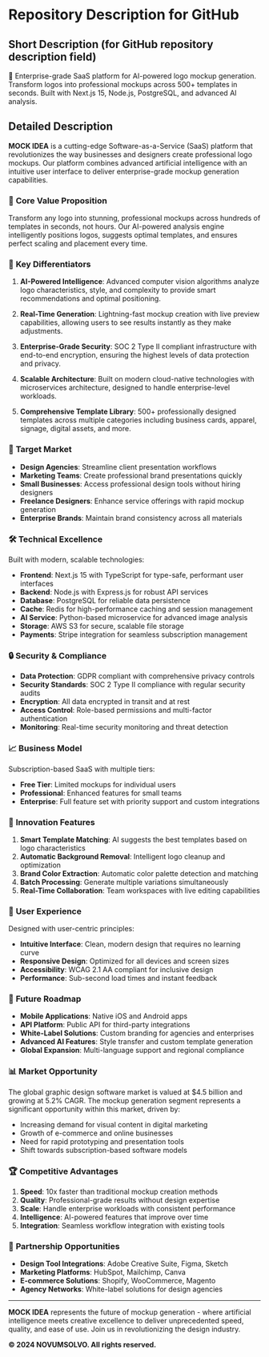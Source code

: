 # Repository Description for GitHub

## Short Description (for GitHub repository description field)
🎨 Enterprise-grade SaaS platform for AI-powered logo mockup generation. Transform logos into professional mockups across 500+ templates in seconds. Built with Next.js 15, Node.js, PostgreSQL, and advanced AI analysis.

## Detailed Description

**MOCK IDEA** is a cutting-edge Software-as-a-Service (SaaS) platform that revolutionizes the way businesses and designers create professional logo mockups. Our platform combines advanced artificial intelligence with an intuitive user interface to deliver enterprise-grade mockup generation capabilities.

### 🎯 **Core Value Proposition**

Transform any logo into stunning, professional mockups across hundreds of templates in seconds, not hours. Our AI-powered analysis engine intelligently positions logos, suggests optimal templates, and ensures perfect scaling and placement every time.

### 🚀 **Key Differentiators**

1. **AI-Powered Intelligence**: Advanced computer vision algorithms analyze logo characteristics, style, and complexity to provide smart recommendations and optimal positioning.

2. **Real-Time Generation**: Lightning-fast mockup creation with live preview capabilities, allowing users to see results instantly as they make adjustments.

3. **Enterprise-Grade Security**: SOC 2 Type II compliant infrastructure with end-to-end encryption, ensuring the highest levels of data protection and privacy.

4. **Scalable Architecture**: Built on modern cloud-native technologies with microservices architecture, designed to handle enterprise-level workloads.

5. **Comprehensive Template Library**: 500+ professionally designed templates across multiple categories including business cards, apparel, signage, digital assets, and more.

### 💼 **Target Market**

- **Design Agencies**: Streamline client presentation workflows
- **Marketing Teams**: Create professional brand presentations quickly
- **Small Businesses**: Access professional design tools without hiring designers
- **Freelance Designers**: Enhance service offerings with rapid mockup generation
- **Enterprise Brands**: Maintain brand consistency across all materials

### 🛠️ **Technical Excellence**

Built with modern, scalable technologies:
- **Frontend**: Next.js 15 with TypeScript for type-safe, performant user interfaces
- **Backend**: Node.js with Express.js for robust API services
- **Database**: PostgreSQL for reliable data persistence
- **Cache**: Redis for high-performance caching and session management
- **AI Service**: Python-based microservice for advanced image analysis
- **Storage**: AWS S3 for secure, scalable file storage
- **Payments**: Stripe integration for seamless subscription management

### 🔒 **Security & Compliance**

- **Data Protection**: GDPR compliant with comprehensive privacy controls
- **Security Standards**: SOC 2 Type II compliance with regular security audits
- **Encryption**: All data encrypted in transit and at rest
- **Access Control**: Role-based permissions and multi-factor authentication
- **Monitoring**: Real-time security monitoring and threat detection

### 📈 **Business Model**

Subscription-based SaaS with multiple tiers:
- **Free Tier**: Limited mockups for individual users
- **Professional**: Enhanced features for small teams
- **Enterprise**: Full feature set with priority support and custom integrations

### 🌟 **Innovation Features**

1. **Smart Template Matching**: AI suggests the best templates based on logo characteristics
2. **Automatic Background Removal**: Intelligent logo cleanup and optimization
3. **Brand Color Extraction**: Automatic color palette detection and matching
4. **Batch Processing**: Generate multiple variations simultaneously
5. **Real-Time Collaboration**: Team workspaces with live editing capabilities

### 🎨 **User Experience**

Designed with user-centric principles:
- **Intuitive Interface**: Clean, modern design that requires no learning curve
- **Responsive Design**: Optimized for all devices and screen sizes
- **Accessibility**: WCAG 2.1 AA compliant for inclusive design
- **Performance**: Sub-second load times and instant feedback

### 🔮 **Future Roadmap**

- **Mobile Applications**: Native iOS and Android apps
- **API Platform**: Public API for third-party integrations
- **White-Label Solutions**: Custom branding for agencies and enterprises
- **Advanced AI Features**: Style transfer and custom template generation
- **Global Expansion**: Multi-language support and regional compliance

### 📊 **Market Opportunity**

The global graphic design software market is valued at $4.5 billion and growing at 5.2% CAGR. The mockup generation segment represents a significant opportunity within this market, driven by:
- Increasing demand for visual content in digital marketing
- Growth of e-commerce and online businesses
- Need for rapid prototyping and presentation tools
- Shift towards subscription-based software models

### 🏆 **Competitive Advantages**

1. **Speed**: 10x faster than traditional mockup creation methods
2. **Quality**: Professional-grade results without design expertise
3. **Scale**: Handle enterprise workloads with consistent performance
4. **Intelligence**: AI-powered features that improve over time
5. **Integration**: Seamless workflow integration with existing tools

### 🤝 **Partnership Opportunities**

- **Design Tool Integrations**: Adobe Creative Suite, Figma, Sketch
- **Marketing Platforms**: HubSpot, Mailchimp, Canva
- **E-commerce Solutions**: Shopify, WooCommerce, Magento
- **Agency Networks**: White-label solutions for design agencies

---

**MOCK IDEA** represents the future of mockup generation - where artificial intelligence meets creative excellence to deliver unprecedented speed, quality, and ease of use. Join us in revolutionizing the design industry.

**© 2024 NOVUMSOLVO. All rights reserved.**

